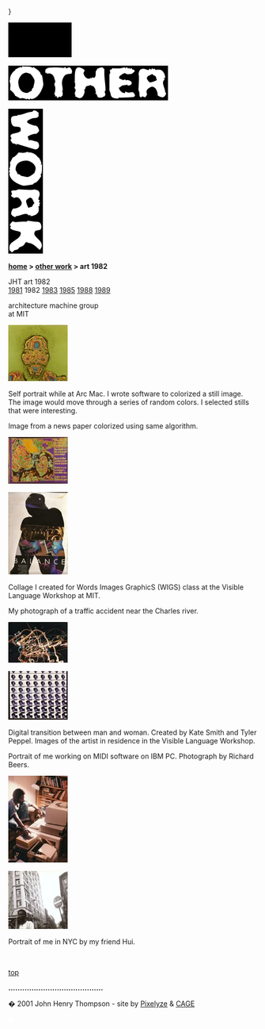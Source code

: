 }  

  

![](images/johnhenry1.gif)

![](images/tin_other.gif)

![](images/tin_work.gif)

**[home](index.md) > [other work](otherwork.md) > art 1982**

JHT art 1982  
[1981](art1981.md) 1982 [1983](art1983.md) [1985](art1985.md) [1988](art1988.md) [1989](art1989.md)

architecture machine group  
at MIT

[![](images/83_jt_arc_mac_color_mini.jpg)](javascript:openpage('images/83_jt_arc_mac_color.jpg',513,480))

Self portrait while at Arc Mac. I wrote software to colorized a still image. The image would move through a series of random colors. I selected stills that were interesting.

Image from a news paper colorized using same algorithm.

[![](images/83_couple_mini.jpg)](javascript:openpage('images/83_couple.jpg',600,468))

[![](images/83_balance_wigs_mini.jpg)](javascript:openpage('images/83_balance_wigs.jpg',346,480))

Collage I created for Words Images GraphicS (WIGS) class at the Visible Language Workshop at MIT.

My photograph of a traffic accident near the Charles river.

[![](images/85_night_light_mini.jpg)](javascript:openpage('images/85_night_light.jpg',640,439)) 

[![](images/82_vlw_mini.jpg)](javascript:openpage('images/82_vlw.jpg',585,480))

Digital transition between man and woman. Created by Kate Smith and Tyler Peppel. Images of the artist in residence in the Visible Language Workshop.

Portrait of me working on MIDI software on IBM PC. Photograph by Richard Beers.

[![](images/83_jt_ibm_pc_mini.jpg)](javascript:openpage('images/83_jt_ibm_pc.jpg',329,480))

[![](images/85_jt_in_ny_no_enter_mini.jpg)](javascript:openpage('images/85_jt_in_ny_no_enter.jpg',490,480))

Portrait of me in NYC by my friend Hui.  

 

[top](#topofpage)

**.........................................**

� 2001 John Henry Thompson - site by [Pixelyze](http://www.pixelyze.com/) & [CAGE](http://www.cage.nl/)

![](images/spacer.gif)